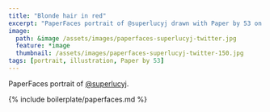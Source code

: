 ```yaml
---
title: "Blonde hair in red"
excerpt: "PaperFaces portrait of @superlucyj drawn with Paper by 53 on an iPad."
image: 
  path: &image /assets/images/paperfaces-superlucyj-twitter.jpg 
  feature: *image
  thumbnail: /assets/images/paperfaces-superlucyj-twitter-150.jpg
tags: [portrait, illustration, Paper by 53]
---
```


PaperFaces portrait of [@superlucyj](http://twitter.com/superlucyj).

{% include boilerplate/paperfaces.md %}
